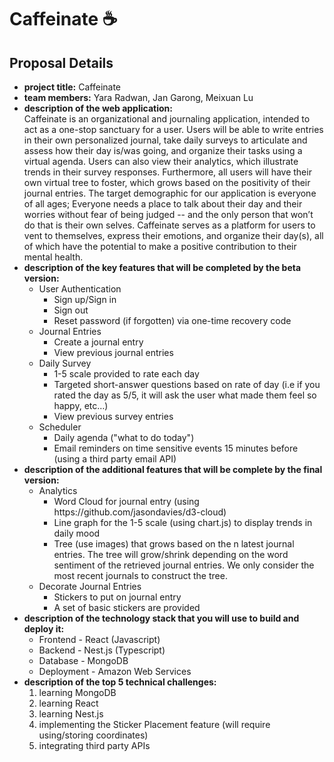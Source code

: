 # Caffeinate ☕

## Proposal Details
<ul>
  <li> <strong>project title:</strong> Caffeinate</li>
  
  <li> <strong>team members:</strong> Yara Radwan, Jan Garong, Meixuan Lu</li>
  
  <li> <strong>description of the web application:</strong><br/>
  Caffeinate is an organizational and journaling application, intended to act as a one-stop sanctuary for a user.
  Users will be able to write entries in their own personalized journal, take daily surveys to articulate and assess how their day is/was going,
  and organize their tasks using a virtual agenda. Users can also view their analytics, which illustrate trends in their survey responses.
  Furthermore, all users will have their own virtual tree to foster, which grows based on the positivity of their journal entries.
  The target demographic for our application is everyone of all ages; Everyone needs a place to talk about their day and their worries without
  fear of being judged -- and the only person that won’t do that is their own selves. Caffeinate serves as a platform for users to vent to themselves,
  express their emotions, and organize their day(s), all of which have the potential to make a positive contribution to their mental health.</li>

  <li> <strong>description of the key features that will be completed by the beta version:</strong>
    <ul>
      <li>User Authentication
        <ul>     
          <li>Sign up/Sign in</li>
          <li>Sign out</li>
          <li>Reset password (if forgotten) via one-time recovery code </li>
        </ul>
      </li>
      <li>Journal Entries
        <ul>
          <li>Create a journal entry</li>
          <li>View previous journal entries</li>
        </ul>
      </li>
      <li>Daily Survey
        <ul>
          <li>1-5 scale provided to rate each day</li>
          <li>Targeted short-answer questions based on rate of day (i.e if you rated the day as 5/5, it will ask the user what made them feel so happy, etc…)</li>
          <li>View previous survey entries</li>
        </ul>
      </li>
      <li>Scheduler
        <ul>
          <li>Daily agenda ("what to do today")</li>
          <li>Email reminders on time sensitive events 15 minutes before (using a third party email API)</li>
        </ul>
      </li>
    </ul>
  </li>
  
  <li> <strong>description of the additional features that will be complete by the final version:</strong>
   <ul>
      <li>Analytics
        <ul>     
          <li>Word Cloud for journal entry (using https://github.com/jasondavies/d3-cloud)</li>
          <li>Line graph for the 1-5 scale (using chart.js) to display trends in daily mood</li>
          <li>Tree (use images) that grows based on the n latest journal entries. The tree will grow/shrink depending on the word 
          sentiment of the retrieved journal entries. We only consider the most recent journals to construct the tree.</li>
        </ul>
      </li>
      <li>Decorate Journal Entries
        <ul>
          <li>Stickers to put on journal entry</li>
          <li>A set of basic stickers are provided</li>
        </ul>
      </li>
    </ul>
  </li>
  
  <li> <strong>description of the technology stack that you will use to build and deploy it:</strong>
    <ul>
      <li>Frontend - React (Javascript)</li>
      <li>Backend - Nest.js (Typescript)</li>
      <li>Database - MongoDB</li>
      <li>Deployment - Amazon Web Services</li>
    </ul>
  </li>
  
  <li> <strong>description of the top 5 technical challenges:</strong>
    <ol>
      <li>learning MongoDB</li>
      <li>learning React</li>
      <li>learning Nest.js</li>
      <li>implementing the Sticker Placement feature (will require using/storing coordinates)</li>
      <li>integrating third party APIs</li>
    </ol>
  </li>
</ul>
